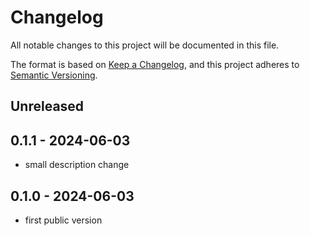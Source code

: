 # Changelog

All notable changes to this project will be documented in this file.

The format is based on [Keep a Changelog](https://keepachangelog.com),
and this project adheres to [Semantic Versioning](https://semver.org).

## Unreleased

## 0.1.1 - 2024-06-03

- small description change

## 0.1.0 - 2024-06-03

- first public version
